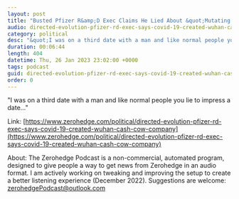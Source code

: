 ```yaml
---
layout: post
title: "Busted Pfizer R&amp;D Exec Claims He Lied About &quot;Mutating COVID&quot; To &quot;Impress A Date Like Normal People&quot;"
audio: directed-evolution-pfizer-rd-exec-says-covid-19-created-wuhan-cash-cow-company-1
category: political
desc: "&quot;I was on a third date with a man and like normal people you lie to impress a date...&quot;"
duration: 00:06:44
length: 404
datetime: Thu, 26 Jan 2023 23:02:00 +0000
tags: podcast
guid: directed-evolution-pfizer-rd-exec-says-covid-19-created-wuhan-cash-cow-company-0
order: 0
---
```

&quot;I was on a third date with a man and like normal people you lie to impress a date...&quot;

Link: [https://www.zerohedge.com/political/directed-evolution-pfizer-rd-exec-says-covid-19-created-wuhan-cash-cow-company](https://www.zerohedge.com/political/directed-evolution-pfizer-rd-exec-says-covid-19-created-wuhan-cash-cow-company)

About: The Zerohedge Podcast is a non-commercial, automated program, designed to give people a way to get news from Zerohedge in an audio format.  I am actively working on tweaking and improving the setup to create a better listening experience (December 2022).  Suggestions are welcome: [zerohedgePodcast@outlook.com](mailto:zerohedgePodcast@outlook.com)